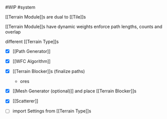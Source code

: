 #WIP
#system


[[Terrain Module]]s are dual to [[Tile]]s

[[Terrain Module]]s have dynamic weights 
enforce path lengths, counts and overlap

different [[Terrain Type]]s

- [x] [[Path Generator]]
- [x] [[WFC Algorithm]]
- [x] [[Terrain Blocker]]s (finalize paths)
    - ores
- [x] [[Mesh Generator (optional)]] and place [[Terrain Blocker]]s
- [x] [[Scatterer]]

- [ ] import Settings from [[Terrain Type]]s

